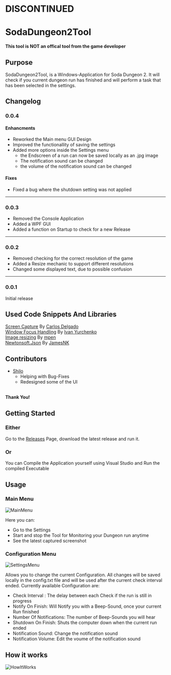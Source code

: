 # DISCONTINUED
# SodaDungeon2Tool
**This tool is NOT an offical tool from the game developer**
## Purpose
SodaDungeon2Tool, is a Windows-Application for Soda Dungeon 2.
It will check if you current dungeon run has finished and will perform a task that has been selected in the settings.
## Changelog
### 0.0.4
#### Enhancments
* Reworked the Main menu GUI Design
* Improved the functionallity of saving the settings
* Added more options inside the Settings menu
  * the Endscreen of a run can now be saved locally as an .jpg image
  * The notification sound can be changed
  * the volume of the notification sound can be changed
#### Fixes
* Fixed a bug where the shutdown setting was not applied
---
### 0.0.3
* Removed the Console Application
* Added a WPF GUI
* Added a function on Startup to check for a new Release
---
### 0.0.2
* Removed checking for the correct resolution of the game
* Added a Resize mechanic to support different resolutions
* Changed some displayed text, due to possible confusion
---
### 0.0.1
Initial release
## Used Code Snippets And Libraries
[Screen Capture](https://ourcodeworld.com/articles/read/195/capturing-screenshots-of-different-ways-with-c-and-winforms) By [Carlos Delgado](https://ourcodeworld.com/authors/sdkcarlos)
<br>
[Window Focus Handling](https://stackoverflow.com/a/35018042) By [Ivan Yurchenko](https://stackoverflow.com/users/3731444/ivan-yurchenko)
<br>
[Image resizing](https://stackoverflow.com/a/24199315) By [mpen](https://stackoverflow.com/users/65387/mpen)
<br>
[Newtonsoft.Json](https://github.com/JamesNK/Newtonsoft.Json/blob/master/LICENSE.md) By [JamesNK](https://github.com/JamesNK)

## Contributors
* [Shilo](https://github.com/Shilo) 
  * Helping with Bug-Fixes
  * Redesigned some of the UI
  <br>
**Thank You!**
<br>
## Getting Started
### Either
Go to the [Releases](https://github.com/Death-Truction/SodaDungeon2Tool/releases) Page, download the latest release and run it.
### Or
You can Compile the Application yourself using Visual Studio and Run the compiled Executable
## Usage<br>
### Main Menu
![MainMenu](https://raw.githubusercontent.com/Death-Truction/SodaDungeon2Tool/master/Images/mainMenu.png)

Here you can:
<br>
* Go to the Settings
* Start and stop the Tool for Monitoring your Dungeon run anytime
* See the latest captured screenshot
### Configuration Menu
![SettingsMenu](https://raw.githubusercontent.com/Death-Truction/SodaDungeon2Tool/master/Images/Settings.png)
  
  
Allows you to change the current Configuration. All changes will be saved locally in the config.txt file and will be used after the current check interval ended.
Currently available Configuration are:
* Check Interval : The delay between each Check if the run is still in progress
* Notify On Finish: Will Notify you with a Beep-Sound, once your current Run finished
* Number Of Notifications: The number of Beep-Sounds you will hear
* Shutdown On Finish: Shuts the computer down when the current run ended
* Notification Sound: Change the notification sound
* Notification Volume: Edit the voume of the notification sound
## How it works
![HowItWorks](https://raw.githubusercontent.com/Death-Truction/SodaDungeon2Tool/master/Images/HowItWorks.png)
